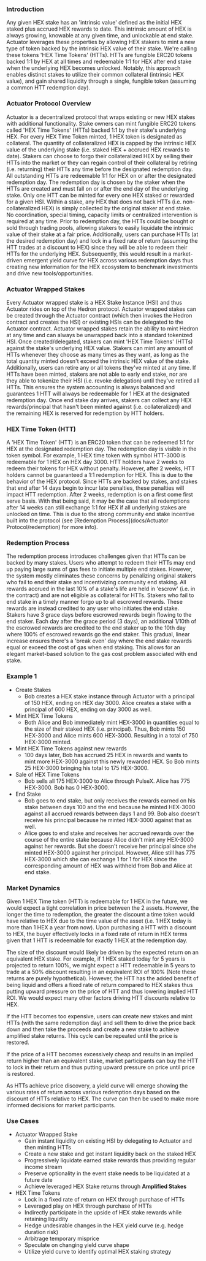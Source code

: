 <!-- ---
sidebar_position: 6
---

# Whitepaper -->

### Introduction
Any given HEX stake has an 'intrinsic value' defined as the initial HEX staked plus accrued HEX rewards to date. This intrinsic amount of HEX is always growing, knowable at any given time, and unlockable at end stake. Actuator leverages these properties by allowing HEX stakers to mint a new type of token backed by the intrinsic HEX value of their stake. We're calling these tokens 'HEX Time Tokens' (HTTs). HTTs are fungible ERC20 tokens backed 1:1 by HEX at all times and redeemable 1:1 for HEX after end stake when the underlying HEX becomes unlocked. Notably, this approach enables distinct stakes to utilize their common collateral (intrinsic HEX value), and gain shared liquidity through a single, fungible token (assuming a common HTT redemption day). 

### Actuator Protocol Overview
Actuator is a decentralized protocol that wraps existing or new HEX stakes with additional functionality. Stake owners can mint fungible ERC20 tokens called 'HEX Time Tokens' (HTTs) backed 1:1 by their stake's underlying HEX. For every HEX Time Token minted, 1 HEX token is designated as collateral. The quantity of collateralized HEX is capped by the intrinsic HEX value of the underlying stake (i.e. staked HEX + accrued HEX rewards to date). Stakers can choose to forgo their collateralized HEX by selling their HTTs into the market or they can regain control of their collateral by retiring (i.e. returning) their HTTs any time before the designated redemption day. All outstanding HTTs are redeemable 1:1 for HEX on or after the designated redemption day. The redemption day is chosen by the staker when the HTTs are created and must fall on or after the end day of the underlying stake. Only one HTT can be minted for every one HEX staked or rewarded for a given HSI. Within a stake, any HEX that does not back HTTs (i.e. non-collateralized HEX) is simply collected by the original staker at end stake. No coordination, special timing, capacity limits or centralized intervention is required at any time. Prior to redemption day, the HTTs could be bought or sold through trading pools, allowing stakers to easily liquidate the intrinsic value of their stake at a fair price. Additionally, users can purchase HTTs (at the desired redemption day) and lock in a fixed rate of return (assuming the HTT trades at a discount to HEX) since they will be able to redeem their HTTs for the underlying HEX. Subsequently, this would result in a market-driven emergent yield curve for HEX across various redemption days thus creating new information for the HEX ecosystem to benchmark investments and drive new tools/opportunities.

### Actuator Wrapped Stakes
Every Actuator wrapped stake is a HEX Stake Instance (HSI) and thus Actuator rides on top of the Hedron protocol. Actuator wrapped stakes can be created through the Actuator contract (which then invokes the Hedron contract and creates the HSI) or existing HSIs can be delegated to the Actuator contract. Actuator wrapped stakes retain the ability to mint Hedron at any time and can always be unwrapped back into a standard tokenized HSI. Once created/delegated, stakers can mint 'HEX Time Tokens' (HTTs) against the stake's underlying HEX value. Stakers can mint any amount of HTTs whenever they choose as many times as they want, as long as the total quantity minted doesn't exceed the intrinsic HEX value of the stake. Additionally, users can retire any or all tokens they've minted at any time. If HTTs have been minted, stakers are not able to early end stake, nor are they able to tokenize their HSI (i.e. revoke delegation) until they've retired all HTTs. This ensures the system accounting is always balanced and guarantees 1 HTT will always be redeemable for 1 HEX at the designated redemption day. Once end stake day arrives, stakers can collect any HEX rewards/principal that hasn't been minted against (i.e. collateralized) and the remaining HEX is reserved for redemption by HTT holders.

### HEX Time Token (HTT)
A 'HEX Time Token' (HTT) is an ERC20 token that can be redeemed 1:1 for HEX at the designated redemption day. The redemption day is visible in the token symbol. For example, 1 HEX time token with symbol HTT-3000 is redeemable for 1 HEX on HEX day 3000. HTT holders have 2 weeks to redeem their tokens for HEX without penalty. However, after 2 weeks, HTT holders cannot be guaranteed a 1:1 redemption for HEX. This is due to the behavior of the HEX protocol. Since HTTs are backed by stakes, and stakes that end after 14 days begin to incur late penalties, these penalties will impact HTT redemption. After 2 weeks, redemption is on a first come first serve basis. With that being said, it may be the case that all redemptions after 14 weeks can still exchange 1:1 for HEX if all underlying stakes are unlocked on time. This is due to the strong community end stake incentive built into the protocol (see [Redemption Process](docs/Actuator Protocol/redemption) for more info).


### Redemption Process
The redemption process introduces challenges given that HTTs can be backed by many stakes. Users who attempt to redeem their HTTs may end up paying large sums of gas fees to initiate multiple end stakes. However, the system mostly eliminates these concerns by penalizing original stakers who fail to end their stake and incentivizing community end staking. All rewards accrued in the last 10% of a stake's life are held in 'escrow' (i.e. in the contract) and are not eligible as collateral for HTTs. Stakers who fail to end stake in a timely manner forgo up to all escrowed rewards. These rewards are instead credited to any user who initiates the end stake. Stakers have 3 grace days before escrowed rewards begin flowing to the end staker. Each day after the grace period (3 days), an additional 1/10th of the escrowed rewards are credited to the end staker up to the 10th day where 100% of escrowed rewards go the end staker. This gradual, linear increase ensures there's a 'break even' day where the end stake rewards equal or exceed the cost of gas when end staking. This allows for an elegant market-based solution to the gas cost problem associated with end stake.

### Example 1
- Create Stakes
  - Bob creates a HEX stake instance through Actuator with a principal of 150 HEX, ending on HEX day 3000. Alice creates a stake with a principal of 600 HEX, ending on day 3000 as well.
- Mint HEX Time Tokens
  - Both Alice and Bob immediately mint HEX-3000 in quantities equal to the size of their staked HEX (i.e. principal). Thus, Bob mints 150 HEX-3000 and Alice mints 600 HEX-3000. Resulting in a total of 750 HEX-3000 minted.
- Mint HEX Time Tokens against new rewards
  - 100 days later, Bob has accrued 25 HEX in rewards and wants to mint more HEX-3000 against this newly rewarded HEX. So Bob mints 25 HEX-3000 bringing his total to 175 HEX-3000.
- Sale of HEX Time Tokens
  - Bob sells all 175 HEX-3000 to Alice through PulseX. Alice has 775 HEX-3000. Bob has 0 HEX-3000. 
- End Stake
  - Bob goes to end stake, but only receives the rewards earned on his stake between days 100 and the end because he minted HEX-3000 against all accrued rewards between days 1 and 99. Bob also doesn't receive his principal because he minted HEX-3000 against that as well.
  - Alice goes to end stake and receives her accrued rewards over the course of the entire stake because Alice didn't mint any HEX-3000 against her rewards. But she doesn't receive her principal since she minted HEX-3000 against her principal. However, Alice still has 775 HEX-3000 which she can exchange 1 for 1 for HEX since the corresponding amount of HEX was withheld from Bob and Alice at end stake.

### Market Dynamics
Given 1 HEX Time token (HTT) is redeemable for 1 HEX in the future, we would expect a tight correlation in price between the 2 assets. However, the longer the time to redemption, the greater the discount a time token would have relative to HEX due to the time value of the asset (i.e. 1 HEX today is more than 1 HEX a year from now). Upon purchasing a HTT with a discount to HEX, the buyer effectively locks in a fixed rate of return in HEX terms given that 1 HTT is redeemable for exactly 1 HEX at the redemption day. 

The size of the discount would likely be driven by the expected return on an equivalent HEX stake. For example, if 1 HEX staked today for 5 years is projected to return 100%, we might expect a HTT redeemable in 5 years to trade at a 50% discount resulting in an equivalent ROI of 100% (Note these returns are purely hypothetical). However, the HTT has the added benefit of being liquid and offers a fixed rate of return compared to HEX stakes thus putting upward pressure on the price of HTT and thus lowering implied HTT ROI. We would expect many other factors driving HTT discounts relative to HEX. 

If the HTT becomes too expensive, users can create new stakes and mint HTTs (with the same redemption day) and sell them to drive the price back down and then take the proceeds and create a new stake to achieve amplified stake returns. This cycle can be repeated until the price is restored. 

If the price of a HTT becomes excessively cheap and results in an implied return higher than an equivalent stake, market participants can buy the HTT to lock in their return and thus putting upward pressure on price until price is restored.

As HTTs achieve price discovery, a yield curve will emerge showing the various rates of return across various redemption days based on the discount of HTTs relative to HEX. The curve can then be used to make more informed decisions for market participants.

### Use Cases
- Actuator Wrapped Stake
  - Gain instant liquidity on existing HSI by delegating to Actuator and then minting HTTs
  - Create a new stake and get instant liquidity back on the staked HEX
  - Progressively liquidate earned stake rewards thus providing regular income stream
  - Preserve optionality in the event stake needs to be liquidated at a future date
  - Achieve leveraged HEX Stake returns through **Amplified Stakes** 
- HEX Time Tokens
  - Lock in a fixed rate of return on HEX through purchase of HTTs
  - Leveraged play on HEX through purchase of HTTs
  - Indirectly participate in the upside of HEX stake rewards while retaining liquidity
  - Hedge undesirable changes in the HEX yield curve (e.g. hedge duration risk)
  - Arbitrage temporary misprice
  - Speculate on changing yield curve shape
  - Utilize yield curve to identify optimal HEX staking strategy



